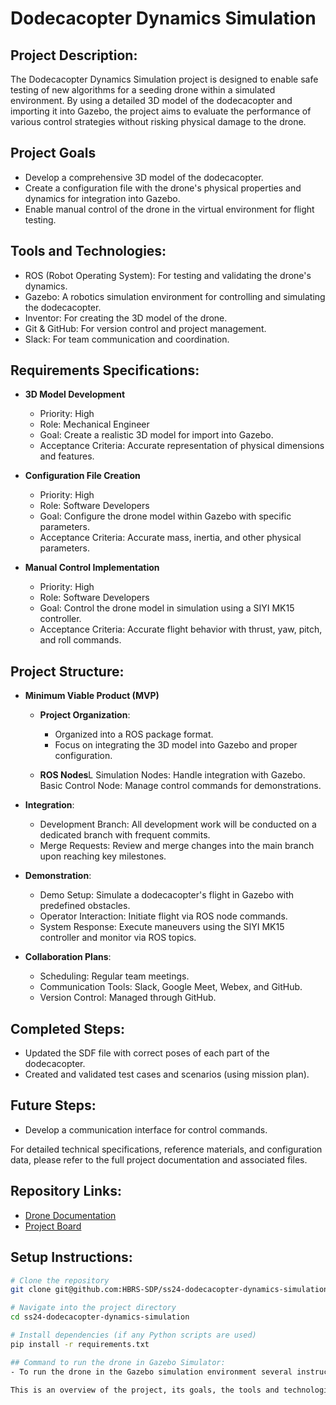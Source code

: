 # Dodecacopter Dynamics Simulation


## Project Description:

The Dodecacopter Dynamics Simulation project is designed to enable safe testing of new algorithms for a seeding drone within a simulated environment. By using a detailed 3D model of the dodecacopter and importing it into Gazebo, the project aims to evaluate the performance of various control strategies without risking physical damage to the drone.

## Project Goals
-    Develop a comprehensive 3D model of the dodecacopter.
-    Create a configuration file with the drone's physical properties and dynamics for integration into Gazebo.
-    Enable manual control of the drone in the virtual environment for flight testing.

## Tools and Technologies:

   - ROS (Robot Operating System): For testing and validating the drone's dynamics.
   - Gazebo: A robotics simulation environment for controlling and simulating the dodecacopter.
   - Inventor: For creating the 3D model of the drone.
   - Git & GitHub: For version control and project management.
   - Slack: For team communication and coordination.

## Requirements Specifications:

-    **3D Model Development**
        - Priority: High
        - Role: Mechanical Engineer
        - Goal: Create a realistic 3D model for import into Gazebo.
        - Acceptance Criteria: Accurate representation of physical dimensions and features.
-    **Configuration File Creation**
        - Priority: High
        - Role: Software Developers
        - Goal: Configure the drone model within Gazebo with specific parameters.
        - Acceptance Criteria: Accurate mass, inertia, and other physical parameters.

-    **Manual Control Implementation**
        - Priority: High
        - Role: Software Developers
        - Goal: Control the drone model in simulation using a SIYI MK15 controller.
        - Acceptance Criteria: Accurate flight behavior with thrust, yaw, pitch, and roll commands.

## Project Structure:

 -  **Minimum Viable Product (MVP)**

    -  **Project Organization**:
        -  Organized into a ROS package format.
        -  Focus on integrating the 3D model into Gazebo and proper configuration.

    -  **ROS Nodes**L
        Simulation Nodes: Handle integration with Gazebo.
        Basic Control Node: Manage control commands for demonstrations.

-  **Integration**:

    -  Development Branch: All development work will be conducted on a dedicated branch with frequent commits.
    -  Merge Requests: Review and merge changes into the main branch upon reaching key milestones.

-  **Demonstration**:

    -  Demo Setup: Simulate a dodecacopter's flight in Gazebo with predefined obstacles.
    -  Operator Interaction: Initiate flight via ROS node commands.
    -  System Response: Execute maneuvers using the SIYI MK15 controller and monitor via ROS topics.

-  **Collaboration Plans**:

    -  Scheduling: Regular team meetings.
    -  Communication Tools: Slack, Google Meet, Webex, and GitHub.
    -  Version Control: Managed through GitHub.

## Completed Steps:
-  Updated the SDF file with correct poses of each part of the dodecacopter.
-  Created and validated test cases and scenarios (using mission plan).

 ## Future Steps:
-  Develop a communication interface for control commands.

For detailed technical specifications, reference materials, and configuration data, please refer to the full project documentation and associated files.

## Repository Links:
-  [Drone Documentation](https://github.com/HBRS-SDP/ss24-dodecacopter-dynamics-simulation/blob/main/doc/Drone%20Documentation.md)
-  [Project Board](https://github.com/orgs/HBRS-SDP/projects/17/views/1)

## Setup Instructions:

```bash
# Clone the repository
git clone git@github.com:HBRS-SDP/ss24-dodecacopter-dynamics-simulation.git

# Navigate into the project directory
cd ss24-dodecacopter-dynamics-simulation

# Install dependencies (if any Python scripts are used)
pip install -r requirements.txt

## Command to run the drone in Gazebo Simulator:
- To run the drone in the Gazebo simulation environment several instructions need to be followed: [PX4-ROS2_Implementation](https://github.com/HBRS-SDP/ss24-dodecacopter-dynamics-simulation/blob/main/Instructions/PX4-ROS2_Implementation.md)

This is an overview of the project, its goals, the tools and technologies used and how to run and interact with the drone model using px4 and ros in the gazebo simulation. For more detailed information on the 3D model and sdf (Simulation Description Format) file, please refer to the project documentation included in this repository.

